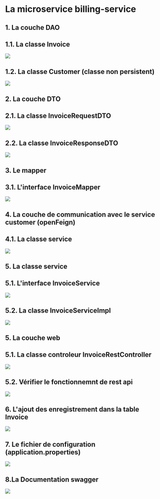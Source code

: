 <h1> La microservice billing-service </h1>
<h2> 1. La couche DAO </h2>
<h2> 1.1. La classe Invoice </h2>
<kbd><img src="https://user-images.githubusercontent.com/80115513/199315692-c481fa82-6f17-4c0f-8716-37234ac6c4e6.png"></kbd>
<h2> 1.2. La classe Customer (classe non persistent) </h2>
<kbd><img src="https://user-images.githubusercontent.com/80115513/199315971-540c3e62-b710-4c61-bb9c-1aad7a336073.png"></kbd>
<h2> 2. La couche DTO </h2>
<h2> 2.1. La classe InvoiceRequestDTO </h2>
<kbd><img src="https://user-images.githubusercontent.com/80115513/199316203-85f78865-3c13-41d9-8168-1e9fabdd2e6e.png"></kbd>
<h2> 2.2. La classe InvoiceResponseDTO </h2>
<kbd><img src="https://user-images.githubusercontent.com/80115513/199316440-4050bbc3-0d90-4a19-b946-e0f900f80c52.png"></kbd>
<h2> 3. Le mapper </h2>
<h2>3.1. L'interface InvoiceMapper </h2>
<kbd><img src="https://user-images.githubusercontent.com/80115513/199316616-afe3cdc2-593b-4a56-a081-90640421ccb3.png"></kbd>
<h2> 4. La couche de communication avec le service customer (openFeign)</h2>
<h2>4.1. La classe service </h2>
<kbd><img src="https://user-images.githubusercontent.com/80115513/199317016-f7c050c3-a6ec-48cd-afd8-7294d7de3365.png"></kbd>
<h2>5. La classe service </h2>
<h2>5.1. L'interface InvoiceService </h2>
<kbd><img src="https://user-images.githubusercontent.com/80115513/199317611-7d5bd7fd-edfd-4aa9-b18f-4f101d600e38.png"></kbd>
<h2>5.2. La classe InvoiceServiceImpl </h2>
<kbd><img src="https://user-images.githubusercontent.com/80115513/199317882-2da24a24-492f-47f8-9967-2e67adfb55cd.png"></kbd>
<h2> 5. La couche web </h2>
<h2>5.1. La classe controleur InvoiceRestController </h2>
<kbd><img src="https://user-images.githubusercontent.com/80115513/199318066-1e4dd016-394b-4562-a9e5-889017cf9aca.png"></kbd>
<h2>5.2. Vérifier le fonctionnemnt de rest api </h2>
<kbd><img src="https://user-images.githubusercontent.com/80115513/199318238-182a9a85-2a3c-4609-a857-a03ee8336690.png"></kbd>
<h2> 6. L'ajout des enregistrement dans la table Invoice </h2>
<kbd><img src="https://user-images.githubusercontent.com/80115513/199318343-da18f023-736a-49c7-bc84-29496ed06602.png"></kbd>
<h2> 7. Le fichier de configuration (application.properties) </h2>
<kbd><img src="https://user-images.githubusercontent.com/80115513/199318448-2805bc25-dd67-4ad6-90d0-e727461282ed.png"></kbd>
<h2> 8.La Documentation swagger </h2>
<kbd><img src="https://user-images.githubusercontent.com/80115513/199318596-6ae27bca-0d9b-4bb3-86b5-d6bd04f38e7f.png"></kbd>
